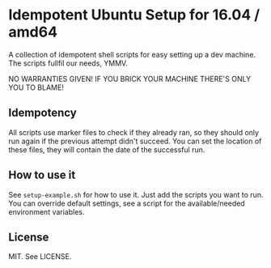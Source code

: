 # Idempotent Ubuntu Setup for 16.04 / amd64

A collection of idempotent shell scripts for easy setting up a dev machine. The scripts fullfil our needs, YMMV.

NO WARRANTIES GIVEN! IF YOU BRICK YOUR MACHINE THERE'S ONLY YOU TO BLAME!

## Idempotency

All scripts use marker files to check if they already ran, so they should only run again if the previous attempt didn't succeed. You can set the location of these files, they will contain the date of the successful run.

## How to use it

See `setup-example.sh` for how to use it. Just add the scripts you want to run. You can override default settings,
see a script for the available/needed environment variables.

## License
MIT. See LICENSE.

